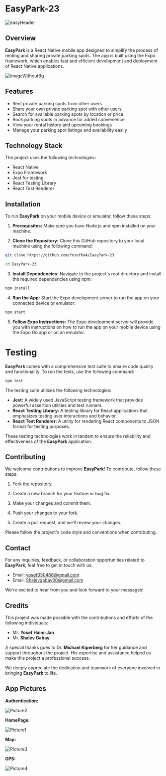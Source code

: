 # EasyPark-23

![easyHeader](https://github.com/Yosefha4/EasyPark-23/assets/58697095/00d84aaf-da3f-40bf-98f0-56e535409758)


## Overview

**EasyPark** is a React Native mobile app designed to simplify the process of renting and sharing private parking spots. The app is built using the Expo framework, which enables fast and efficient development and deployment of React Native applications.

![imageWithoutBg](https://github.com/Yosefha4/EasyPark-23/assets/58697095/f7f2cebb-2f72-43f4-8538-de2cf38749cc)


## Features

- Rent private parking spots from other users
- Share your own private parking spot with other users
- Search for available parking spots by location or price
- Book parking spots in advance for added convenience
- View your rental history and upcoming bookings
- Manage your parking spot listings and availability easily

## Technology Stack

The project uses the following technologies:

- React Native
- Expo Framework
- Jest for testing
- React Testing Library
- React Test Renderer

## Installation

To run **EasyPark** on your mobile device or emulator, follow these steps:

1. __Prerequisites:__ Make sure you have Node.js and npm installed on your machine.
   
2. __Clone the Repository:__ Clone this GitHub repository to your local machine using the following command:

```bash
git clone https://github.com/Yosefha4/EasyPark-23
```
```bash
cd EasyPark-23
```

3. __Install Dependencies:__ Navigate to the project's root directory and install the required dependencies using npm:

```bash
npm install
```

4. __Run the App:__ Start the Expo development server to run the app on your connected device or emulator:

```bash
npm start
```

5. __Follow Expo Instructions:__ The Expo development server will provide you with instructions on how to run the app on your mobile device using the Expo Go app or on an emulator.

# Testing

**EasyPark** comes with a comprehensive test suite to ensure code quality and functionality.
To run the tests, use the following command:

```bash
npm test
```

The testing suite utilizes the following technologies:

- **Jest:** A widely used JavaScript testing framework that provides powerful assertion utilities and test runners.
- **React Testing Library:** A testing library for React applications that emphasizes testing user interactions and behavior.
- **React Test Renderer:** A utility for rendering React components to JSON format for testing purposes.
  
These testing technologies work in tandem to ensure the reliability and effectiveness of the **EasyPark** application.

## Contributing

We welcome contributions to improve **EasyPark**! To contribute, follow these steps:

1. Fork the repository.

2. Create a new branch for your feature or bug fix.

3. Make your changes and commit them.

4. Push your changes to your fork.

5. Create a pull request, and we'll review your changes.


Please follow the project's code style and conventions when contributing.

## Contact

For any inquiries, feedback, or collaboration opportunities related to **EasyPark**, feel free to get in touch with us:

- Email: [yosef050468@gmail.com](mailto:yosef050468@gmail.com)
- Email: [Shalevgabay60@gmail.com](mailto:Shalevgabay60@gmail.com)

We're excited to hear from you and look forward to your messages!

## Credits

This project was made possible with the contributions and efforts of the following individuals:

- Mr. __Yosef Haim-Jan__
- Mr. __Shalev Gabay__

A special thanks goes to Dr. __Michael Kiperberg__ for her guidance and support throughout the project.
His expertise and assistance helped us make this project a professional success.

We deeply appreciate the dedication and teamwork of everyone involved in bringing **EasyPark** to life.

## App Pictures

__Authentication:__

![Picture2](https://github.com/Yosefha4/EasyPark-23/assets/58697095/f693b8e1-7931-45e2-9b44-6dc9f64a120c)


__HomePage:__

![Picture1](https://github.com/Yosefha4/EasyPark-23/assets/58697095/dfa3812b-f961-4f3c-83b2-eacaf7b5dca5)



__Map:__

![Picture3](https://github.com/Yosefha4/EasyPark-23/assets/58697095/1bf05530-3ce1-4516-89a4-5822edc9dcdc)



__GPS:__

![Picture4](https://github.com/Yosefha4/EasyPark-23/assets/58697095/57bffc5d-b1c4-4e02-b8b1-88d343723cc1)


